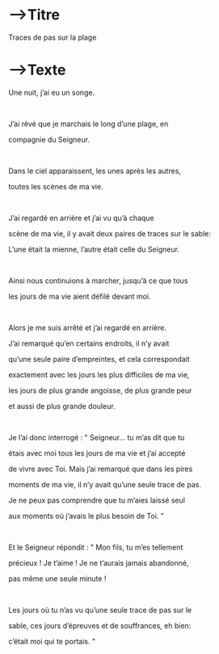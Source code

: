 # -->Titre

Traces de pas sur la plage



# -->Texte



Une nuit, j’ai eu un songe.

 <br>

J’ai rêvé que je marchais le long d’une plage, en 

compagnie du Seigneur.

  <br>



Dans le ciel apparaissent, les unes après les autres, 

toutes les scènes de ma vie.

 <br> 

J’ai regardé en arrière et j’ai vu qu’à chaque 

scène de ma vie, il y avait deux paires de traces sur le sable:

L’une était la mienne, l’autre était celle du Seigneur.

  <br>

Ainsi nous continuions à marcher, jusqu’à ce que tous

les jours de ma vie aient défilé devant moi.

  <br>

Alors je me suis arrêté et j’ai regardé en arrière. 

J’ai remarqué qu’en certains endroits, il n’y avait 

qu’une seule paire d’empreintes, et cela correspondait

exactement avec les jours les plus difficiles de ma vie,

les jours de plus grande angoisse, de plus grande peur

et aussi de plus grande douleur.

  <br>

Je l’ai donc interrogé : " Seigneur… tu m’as dit que tu

étais avec moi tous les jours de ma vie et j’ai accepté

de vivre avec Toi. Mais j’ai remarqué que dans les pires

moments de ma vie, il n’y avait qu’une seule trace de pas.

Je ne peux pas comprendre que tu m’aies laissé seul

aux moments où j’avais le plus besoin de Toi. "

  <br>

Et le Seigneur répondit : " Mon fils, tu m’es tellement 

précieux ! Je t’aime ! Je ne t’aurais jamais abandonné,

pas même une seule minute !

  <br>

Les jours où tu n’as vu qu’une seule trace de pas sur le

sable, ces jours d’épreuves et de souffrances, eh bien:

c’était moi qui te portais. "





